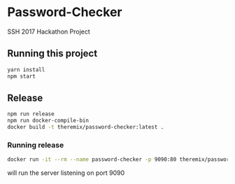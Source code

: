 # Password-Checker
SSH 2017 Hackathon Project

## Running this project

```sh
yarn install
npm start
```

## Release

```sh
npm run release
npm run docker-compile-bin
docker build -t theremix/password-checker:latest .

```
### Running release

```sh
docker run -it --rm --name password-checker -p 9090:80 theremix/password-checker
```
will run the server listening on port 9090
